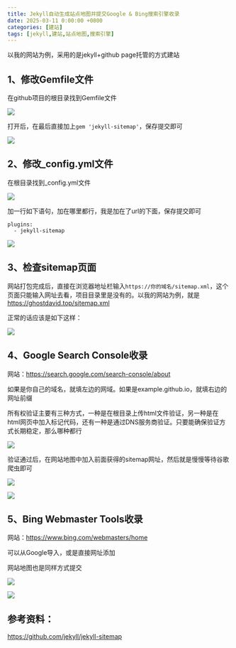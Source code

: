 ```yaml
---
title: Jekyll自动生成站点地图并提交Google & Bing搜索引擎收录
date: 2025-03-11 0:00:00 +0800
categories: [建站]
tags: [jekyll,建站,站点地图,搜索引擎]
---
```


以我的网站为例，采用的是jekyll+github page托管的方式建站



## 1、修改Gemfile文件

在github项目的根目录找到Gemfile文件

![](https://tuchuang.ghostdavid.top/20250310231924725.png)

打开后，在最后直接加上`gem 'jekyll-sitemap'`，保存提交即可

![](https://tuchuang.ghostdavid.top/20250310232922869.png)	

## 2、修改_config.yml文件

在根目录找到_config.yml文件

![](https://tuchuang.ghostdavid.top/20250310233607864.png)

加一行如下语句，加在哪里都行，我是加在了url的下面，保存提交即可

```
plugins:
  - jekyll-sitemap
```

![](https://tuchuang.ghostdavid.top/20250311003711260.png)

## 3、检查sitemap页面

网站打包完成后，直接在浏览器地址栏输入`https://你的域名/sitemap.xml`，这个页面只能输入网址去看，项目目录里是没有的。以我的网站为例，就是 https://ghostdavid.top/sitemap.xml

正常的话应该是如下这样：

![](https://tuchuang.ghostdavid.top/20250310234250491.png)

## 4、Google Search Console收录

网站：https://search.google.com/search-console/about

如果是你自己的域名，就填左边的网域。如果是example.github.io，就填右边的网址前缀

所有权验证主要有三种方式，一种是在根目录上传html文件验证，另一种是在html网页中加入标记代码，还有一种是通过DNS服务商验证。只要能确保验证方式长期稳定，那么哪种都行

![](https://tuchuang.ghostdavid.top/20250310234748888.png)

验证通过后，在网站地图中加入前面获得的sitemap网址，然后就是慢慢等待谷歌爬虫即可

![](https://tuchuang.ghostdavid.top/20250311001927629.png)

![](https://tuchuang.ghostdavid.top/20250311002327925.png)

## 5、Bing Webmaster Tools收录

网站：https://www.bing.com/webmasters/home

可以从Google导入，或是直接网址添加

网站地图也是同样方式提交

![](https://tuchuang.ghostdavid.top/20250311002721472.png)

![](https://tuchuang.ghostdavid.top/20250311002851299.png)

## 参考资料：

https://github.com/jekyll/jekyll-sitemap